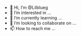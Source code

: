 - 👋 Hi, I’m @Lilblueg
- 👀 I’m interested in ...
- 🌱 I’m currently learning ...
- 💞️ I’m looking to collaborate on ...
- 📫 How to reach me ...

<!---
Lilblueg/Lilblueg is a ✨ special ✨ repository because its `README.md` (this file) appears on your GitHub profile.
You can click the Preview link to take a look at your changes.
--->

